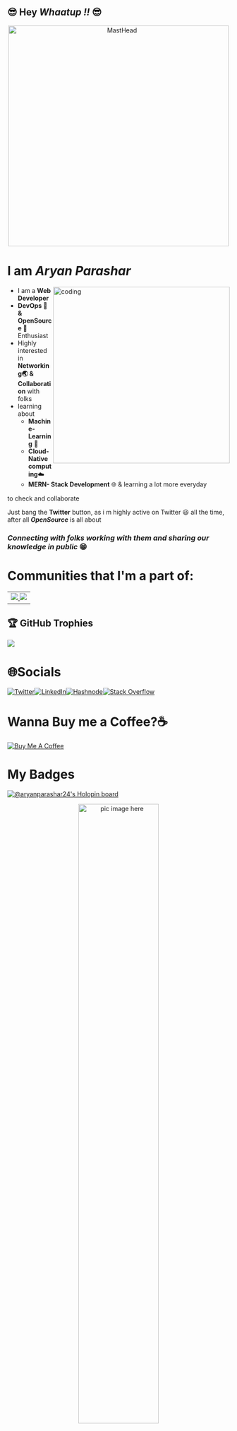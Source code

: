 ## 😎 Hey ***Whaatup  !!*** 😎 
<p align="center">
  <a href="https://linkfree.io/AryanParashar24"><img src="https://cdn.discordapp.com/attachments/997271689769529394/1086285191946969088/Aryan_557_a_cool_tech_developer_with_a_apple_ipad_in_his_hand_i_a3187628-0ff1-4171-89dc-c78ca60b30cd.png" alt="MastHead" width="500"/></a>
</p>

# I am *Aryan Parashar* <!--<img src="https://media.giphy.com/media/VFB3cJJne7b5m/giphy.gif" alt="Bang!!" width="70" /> -->

<!--I m 19 🧑‍💻 *&* -->
<img align="right" alt="coding" width="400" src="https://camo.githubusercontent.com/3997f3b27a68e19c31e2d1c378d77303735faa42e7d18a8018f7510d66aaa83e/68747470733a2f2f7777772e77696e677374656368736f6c7574696f6e732e636f6d2f77702d636f6e74656e742f75706c6f6164732f323032322f30332f66756c6c2d737461636b2d646576656c6f706d656e742e676966">

- I am a **Web Developer**
- **DevOps 🥑 & OpenSource 💜** Enthusiast
- Highly interested in **Networking🌏 & Collaboration** with folks 
- learning about 
   - **Machine-Learning** 🤖
   - **Cloud-Native computing**☁️
   - **MERN- Stack Development** 🌐 & learning a lot more everyday 
    
 to check and collaborate
 
 
Just bang the **Twitter** button, as i m highly active on Twitter 😃 all the time, after all 
***OpenSource*** is all about


### ***Connecting with folks working with them and sharing our knowledge in public*** 😁

# **Communities** that I'm a part of:
<table>
  <tr>
    <td>
      <a href="https://github.com/EddieHubCommunity">
              <img src="https://avatars3.githubusercontent.com/u/66388388?s=150&v=4" />
            </a>
      <a href="https://github.com/Design-and-Code">
        <img src="https://avatars.githubusercontent.com/u/83478816?s=200&v=4">
        </a>
      </td>
    </tr>
  </table>            

  ## 🏆 GitHub Trophies
![](https://github-profile-trophy.vercel.app/?username=AryanParashar24&theme=radical&no-frame=false&no-bg=false&margin-w=4)
            
# 🌐**Socials**

[![Twitter](https://img.shields.io/badge/-Twitter-1DA1F2?style=for-the-badge&logo=Twitter&logoColor=white)](https://twitter.com/Aryan_2407)[![LinkedIn](https://img.shields.io/badge/-LinkedIn-0077B5?style=for-the-badge&logo=LinkedIn&logoColor=white)](https://www.linkedin.com/in/aryan-parashar-6089331a9/)[![Hashnode](https://img.shields.io/badge/-Hashnode-2962FF?style=for-the-badge&logo=Hashnode&logoColor=white)](https://codechill.hashnode.dev/)[![Stack Overflow](https://img.shields.io/badge/-Stack%20Overflow-FE7A16?style=for-the-badge&logo=Stack%20Overflow&logoColor=white)](https://stackoverflow.com/users/21413031/aryan-parashar)


# Wanna Buy me a Coffee?☕

<!--  <img align="right" alt="coding" width="400" src="https://media.tenor.com/HYb5ETTGZDAAAAAC/tony-stark-coding-tony-stark.gif ">  -->

[![Buy Me A Coffee](https://cdn.buymeacoffee.com/buttons/default-black.png)](https://www.buymeacoffee.com/AryanParashar24)


# **My Badges**

[![@aryanparashar24's Holopin board](https://holopin.me/aryanparashar24)](https://holopin.io/@aryanparashar24)


<p align="center">
  <img width="60%" src="https://github.com/alansmathew/alansmathew/raw/master/projects.gif" alt="pic image here" />
</p>
